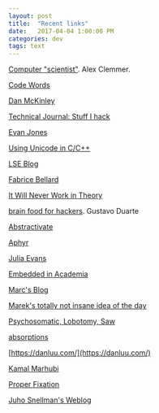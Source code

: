 ```yaml
---
layout: post
title:  "Recent links"
date:   2017-04-04 1:00:00 PM
categories: dev
tags: text
---
```



[Computer "scientist"](http://blog.nullspace.io/). Alex Clemmer.

[Code Words](https://codewords.recurse.com/)

[Dan McKinley](http://mcfunley.com/)

[Technical Journal: Stuff I hack](http://davidad.github.io/)

[Evan Jones](http://www.evanjones.ca/)

[Using Unicode in C/C++](http://www.evanjones.ca/unicode-in-c.html)

[LSE Blog](https://blog.lse.epita.fr/)

[Fabrice Bellard](http://bellard.org/)

[It Will Never Work in Theory]()

[brain food for hackers](http://duartes.org/gustavo/blog/). Gustavo Duarte

[Abstractivate](http://blog.jessitron.com/)

[Aphyr](https://aphyr.com/)

[Julia Evans](http://jvns.ca/)

[Embedded in Academia](http://blog.regehr.org/)

[Marc's Blog](https://brooker.co.za/blog/)

[Marek's totally not insane idea of the day](https://idea.popcount.org/)

[Psychosomatic, Lobotomy, Saw](http://psy-lob-saw.blogspot.com/)

[absorptions](http://www.windytan.com/)

[https://danluu.com/](https://danluu.com/)

[Kamal Marhubi](http://kamalmarhubi.com/blog/)

[Proper Fixation](http://yosefk.com/blog/)

[Juho Snellman's Weblog](https://www.snellman.net/blog/)
